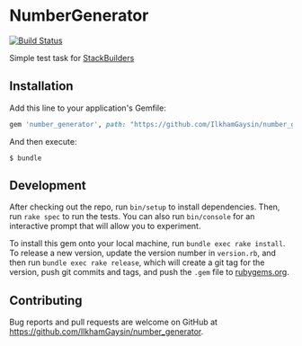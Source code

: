 # NumberGenerator

[![Build Status](https://travis-ci.org/IlkhamGaysin/number_generator.svg?branch=master)](https://travis-ci.org/IlkhamGaysin/number_generator)

Simple test task for [StackBuilders](https://www.stackbuilders.com)

## Installation

Add this line to your application's Gemfile:

```ruby
gem 'number_generator', path: "https://github.com/IlkhamGaysin/number_generator"
```

And then execute:

    $ bundle


## Development

After checking out the repo, run `bin/setup` to install dependencies. Then, run `rake spec` to run the tests. You can also run `bin/console` for an interactive prompt that will allow you to experiment.

To install this gem onto your local machine, run `bundle exec rake install`. To release a new version, update the version number in `version.rb`, and then run `bundle exec rake release`, which will create a git tag for the version, push git commits and tags, and push the `.gem` file to [rubygems.org](https://rubygems.org).

## Contributing

Bug reports and pull requests are welcome on GitHub at https://github.com/IlkhamGaysin/number_generator.

